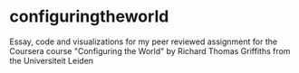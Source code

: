 # configuringtheworld
Essay, code and visualizations for my peer reviewed assignment for the Coursera course "Configuring the World" by Richard Thomas Griffiths from the Universiteit Leiden
